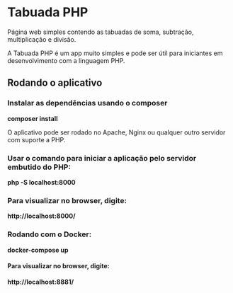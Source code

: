 # Tabuada PHP 

Página web simples contendo as tabuadas de soma, subtração, multiplicação e divisão.

A Tabuada PHP é um app muito simples e pode ser útil para iniciantes em desenvolvimento com a linguagem PHP.

## Rodando o aplicativo

### Instalar as dependências usando o composer

**composer install** 

O aplicativo pode ser rodado no Apache, Nginx ou qualquer outro servidor com suporte a PHP.

### Usar o comando para iniciar a aplicação pelo servidor embutido do PHP:

**php -S localhost:8000**

### Para visualizar no browser, digite:

**http://localhost:8000/**

### Rodando com o Docker:

**docker-compose up**

#### Para visualizar no browser, digite:

**http://localhost:8881/**